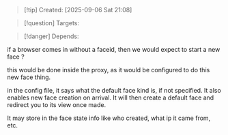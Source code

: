 
>[!tip] Created: [2025-09-06 Sat 21:08]

>[!question] Targets: 

>[!danger] Depends: 

if a browser comes in without a faceid, then we would expect to start a new face ?

this would be done inside the proxy, as it would be configured to do this new face thing.

in the config file, it says what the default face kind is, if not specified.  It also enables new face creation on arrival.  It will then create a default face and redirect you to its view once made.

It may store in the face state info like who created, what ip it came from, etc.